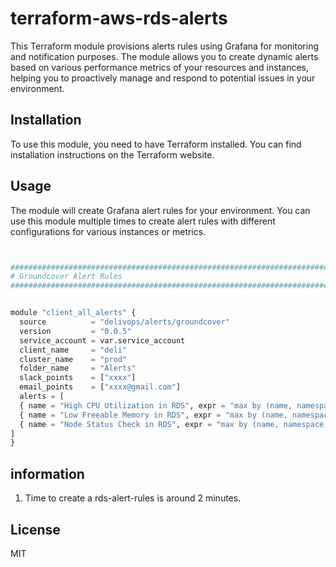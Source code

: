 # terraform-aws-rds-alerts
This Terraform module provisions alerts rules using Grafana for monitoring and notification purposes. The module allows you to create dynamic alerts based on various performance metrics of your resources and instances, helping you to proactively manage and respond to potential issues in your environment.

## Installation
To use this module, you need to have Terraform installed. You can find installation instructions on the Terraform website.

## Usage
The module will create Grafana alert rules for your environment. You can use this module multiple times to create alert rules with different configurations for various instances or metrics.

```python


################################################################################
# Groundcover Alert Rules
################################################################################


module "client_all_alerts" {
  source          = "delivops/alerts/groundcover"
  version         = "0.0.5"
  service_account = var.service_account
  client_name     = "deli"
  cluster_name    = "prod"
  folder_name     = "Alerts"
  slack_points    = ["xxxx"]
  email_points    = ["xxxx@gmail.com"]
  alerts = [
  { name = "High CPU Utilization in RDS", expr = "max by (name, namespace, node) (aws_rds_cpuutilization_maximum[5m]) > 7" },
  { name = "Low Freeable Memory in RDS", expr = "max by (name, namespace, node) (aws_rds_freeable_memory[5m]) < 20" },
  { name = "Node Status Check in RDS", expr = "max by (name, namespace, node) (aws_rds_node_status[5m]) != 1" }
]
}


```

<!-- BEGIN_TF_DOCS -->
<!-- END_TF_DOCS -->

## information

1. Time to create a rds-alert-rules is around 2 minutes.

## License

MIT
